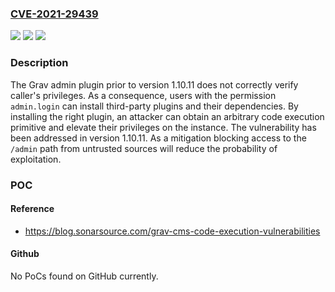 ### [CVE-2021-29439](https://cve.mitre.org/cgi-bin/cvename.cgi?name=CVE-2021-29439)
![](https://img.shields.io/static/v1?label=Product&message=grav-plugin-admin&color=blue)
![](https://img.shields.io/static/v1?label=Version&message=%3C%201.10.11%20&color=brightgreen)
![](https://img.shields.io/static/v1?label=Vulnerability&message=CWE-863%3A%20Incorrect%20Authorization&color=brightgreen)

### Description

The Grav admin plugin prior to version 1.10.11 does not correctly verify caller's privileges. As a consequence, users with the permission `admin.login` can install third-party plugins and their dependencies. By installing the right plugin, an attacker can obtain an arbitrary code execution primitive and elevate their privileges on the instance. The vulnerability has been addressed in version 1.10.11. As a mitigation blocking access to the `/admin` path from untrusted sources will reduce the probability of exploitation. 

### POC

#### Reference
- https://blog.sonarsource.com/grav-cms-code-execution-vulnerabilities

#### Github
No PoCs found on GitHub currently.


